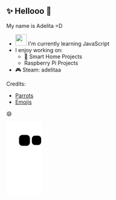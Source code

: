 ## ✨ Hellooo 👋
My name is Adelita =D

<!--
**adelitab/adelitab** is a ✨ _special_ ✨ repository because its `README.md` (this file) appears on your GitHub profile.
-->

- <img src="https://cultofthepartyparrot.com/parrots/hd/laptop_parrot.gif" width="30" height="30" /> I'm currently learning JavaScript
- I enjoy working on:
  - :house_with_garden: Smart Home Projects
  -  Raspberry Pi Projects
- :video_game: Steam: adelitaa

Credits:
- [Parrots](https://cultofthepartyparrot.com/)
- [Emojis](https://github.com/ikatyang/emoji-cheat-sheet/blob/master/README.md#flags)


😄

![Snake animation](https://github.com/adelitab/adelitab/blob/output/github-contribution-grid-snake.svg)
